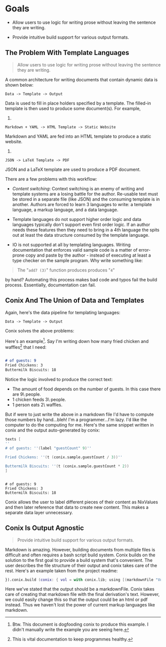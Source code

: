 # Goals


* Allow users to use logic for writing prose without leaving
the sentence they are writing.

* Provide intuitive build support for various output formats.


## The Problem With Template Languages

> Allow users to use logic for writing prose without leaving
the sentence they are writing.

A common architecture for writing documents that contain dynamic data is 
shown below:

```
Data -> Template -> Output
```

Data is used to fill in place holders specified by a template. The filled-in
template is then used to produce some document(s). For example, 

1.
  ```
  Markdown + YAML -> HTML Template -> Static Website
  ```
  Markdown and YAML are fed into an HTML template to produce a static website. 

1.
  ```
  JSON -> LaTeX Template -> PDF
  ```
  JSON and a LaTeX template are used to produce a PDF document.

There are a few problems with this workflow:

* _Content switching_: Context switching is an enemy of writing and template systems are a losing
battle for the author.  Re-usable text must be stored in a separate file
(like JSON) and the consuming template is in another. Authors are forced to
learn 3 languages to write: a template language, a markup language, and a
data language.

* Template languages do not support higher order logic and data languages
typically don't support even first order logic. If an author needs these
features then they need to bring in a 4th language the spits out at least
the data structure consumed by the template language.

* IO is not supported at all by templating languages. Writing documentation
that enforces valid sample code is a matter of error-prone copy and paste by
the author - instead of executing at least a type checker on the sample
program. Why write something like:

> The "`add7 (3)`" function produces produces "`4`"

by hand? Automating this process makes bad code and typos fail the build
process.  Essentially, documentation can fail.

## Conix And The Union of Data and Templates

Again, here's the data pipeline for templating languages:

```
Data -> Template -> Output
```

Conix solves the above problems:

Here's an example[^2]. Say I'm writing down how many fried chicken and waffles[^1]
that I need:

[^1]: This is vital documentation to keep programmes healthy.
[^2]: Btw. This document is dogfooding conix to produce this example. I didn't manually write 
the example you are seeing here.

  ```markdown

# of guests: 9
Fried Chickens: 3
Buttermilk Biscuits: 18
  ``` 

Notice the logic involved to produce the correct text:

  * The amount of food depends on the number of guests. In this case there are
9\ people.
  * 1 chicken feeds 3\ people.
  * 1 person eats 2\ waffles.

But if were to just write the above in a markdown file I'd have to compute
those numbers by hand...bleh! I'm a programmer...I'm lazy. I'd like the
computer to do the computing for me. Here's the same snippet written in conix
and the output auto-generated by conix:

```nix
texts [
'' 
# of guests: ''(label "guestCount" 9)''

Fried Chickens: ''(t (conix.sample.guestCount / 3))''

Buttermilk Biscuits: ''(t (conix.sample.guestCount * 2))
]


```
```

# of guests: 9
Fried Chickens: 3
Buttermilk Biscuits: 18
```


Conix allows the user to label different pieces of their content as NixValues and then later
reference that data to create new content. This makes a separate data layer unnecessary.

## Conix Is Output Agnostic

> Provide intuitive build support for various output formats.

Markdown is amazing. However, building documents from multiple files is
difficult and often requires a bash script build system. Conix builds on the
solution to the first goal to provide a build system that's convenient.
The user describes the file structure of their output and conix takes
care of the rest. Here's an example taken from the project readme:

```nix
}).conix.build (conix: { vol = with conix.lib; using [(markdownFile "Volunteers")] (texts [
```

Here we've stated that the output should be a markdownFile. Conix takes care of
creating that markdown file with the final derivation's text.  However, we
could easily change this so that the output could be an html or pdf instead.
Thus we haven't lost the power of current markup languages like markdown.

